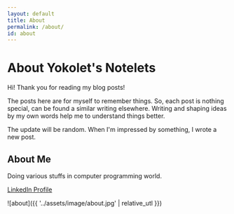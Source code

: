 ```yaml
---
layout: default
title: About
permalink: /about/
id: about
---
```


# About Yokolet's Notelets

Hi! Thank you for reading my blog posts!

The posts here are for myself to remember things.
So, each post is nothing special, can be found a similar writing elsewhere.
Writing and shaping ideas by my own words help me to understand things better.

The update will be random. When I'm impressed by something, I wrote a new post.


## About Me

Doing various stuffs in computer programming world.

[LinkedIn Profile](https://www.linkedin.com/in/yokolet/)

![about]({{ '../assets/image/about.jpg' | relative_utl }})
